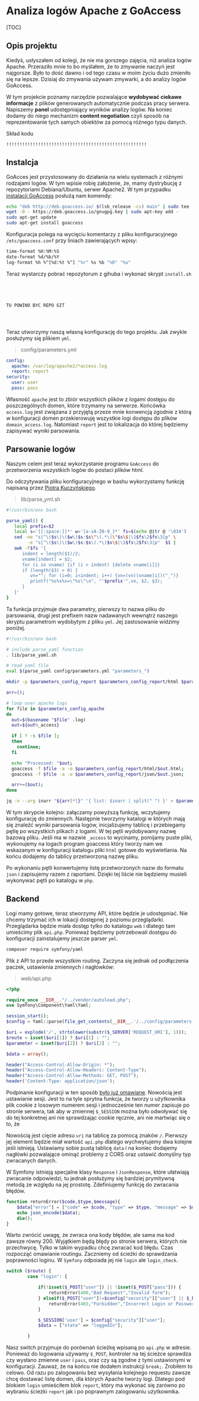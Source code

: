 # Analiza logów Apache z GoAccess

[TOC]

## Opis projektu

Kiedyś, usłyszałem od kolegi, że nie ma gorszego zajęcia, niż analiza logów Apache. Przeraziło mnie to bo myślałem, że to zmywanie naczyń jest najgorsze. Było to dość dawno i od tego czasu w moim życiu dużo zmieniło się na lepsze. Dzisiaj do zmywania używam zmywarki, a do analizy logów GoAccess.

W tym projekcie poznamy narzędzie pozwalające **wydobywać ciekawe informacje** z plików generowanych automatycznie podczas pracy serwera. Napiszemy **panel** udostępniający wyników analizy logów. Na koniec dodamy do niego mechanizm **content negotiation** czyli sposób na reprezentowanie tych samych obiektów za pomocą różnego typu danych.

Skład kodu

    !!!!!!!!!!!!!!!!!!!!!!!!!!!!!!!!!!!!!!!!!!!!!!!!!!!!!

## Instalcja

GoAcces jest przystosowany do działania na wielu systemach z różnymi rodzajami logów. W tym wpisie robię założenie, że, mamy dystrybucję z repozytoriami Debiana/Ubuntu, serwer Apache2. W tym przypadku [instalacji GoAccess](https://goaccess.io/download) posłużą nam komendy:

```bash
echo "deb http://deb.goaccess.io/ $(lsb_release -cs) main" | sudo tee -a /etc/apt/sources.list.d/goaccess.list
wget -O - https://deb.goaccess.io/gnugpg.key | sudo apt-key add -
sudo apt-get update
sudo apt-get install goaccess
```

Konfiguracja polega na wycięciu komentarzy z pliku konfiguracyjnego `/etc/goaccess.conf` przy liniach zawierających wpisy:

```bash
time-format %H:%M:%S
date-format %d/%b/%Y
log-format %h %^[%d:%t %^] "%r" %s %b "%R" "%u"
```

Teraz wystarczy pobrać repozytorum z gihuba i wykonać skrypt `install.sh`

```




TU POWINO BYC REPO GIT




```

Teraz utworzymy naszą własną konfigurację do tego projektu. Jak zwykle posłużymy się plikiem `yml`.

> config/parameters.yml

```yml
config:
  apache: /var/log/apache2/*access.log
  report: report
security:
  user: user
  pass: pass
```

Własność `apache` jest to zbiór wszystkich plików z logami dostępu do poszczególnych domen, które trzymamy na serwerze. Końcówka `access.log` jest związana z przyjętą przeze mnie konwencją zgodnie z którą w konfiguracji domen przekierowuję wszystkie logi dostępu do plików `domain_access.log`. Natomiast `report` jest to lokalizacja do której będziemy zapisywać wyniki parsowania.

## Parsowanie logów

Naszym celem jest teraz wykorzystanie programu `GoAccess` do przetworzenia wszystkich logów do postaci plików html.

Do odczytywania pliku konfiguracyjnego w bashu wykorzystamy funkcję napisaną przez [Piotra Kuczyńskiego](https://gist.github.com/pkuczynski/8665367). 

> lib/parse_yml.sh

```bash
#!/usr/bin/env bash

parse_yaml() {
   local prefix=$2
   local s='[[:space:]]*' w='[a-zA-Z0-9_]*' fs=$(echo @|tr @ '\034')
   sed -ne "s|^\($s\)\($w\)$s:$s\"\(.*\)\"$s\$|\1$fs\2$fs\3|p" \
        -e "s|^\($s\)\($w\)$s:$s\(.*\)$s\$|\1$fs\2$fs\3|p"  $1 |
   awk -F$fs '{
      indent = length($1)/2;
      vname[indent] = $2;
      for (i in vname) {if (i > indent) {delete vname[i]}}
      if (length($3) > 0) {
         vn=""; for (i=0; i<indent; i++) {vn=(vn)(vname[i])("_")}
         printf("%s%s%s=\"%s\"\n", "'$prefix'",vn, $2, $3);
      }
   }'
}
```

Ta funkcja przyjmuje dwa parametry, pierwszy to nazwa pliku do parsowania, drugi jest prefixem nazw nadawanych wewnątrz naszego skryptu parametrom wydobytym z pliku `yml`. Jej zastosowanie widzimy poniżej.

```bash
#!/usr/bin/env bash

# include parse_yaml function
. lib/parse_yaml.sh

# read yaml file
eval $(parse_yaml config/parameters.yml "parameters_")

mkdir -p $parameters_config_report $parameters_config_report/html $parameters_config_report/json

arr=();

# loop over apache logs
for file in $parameters_config_apache
do
  out=$(basename "$file" .log)
  out=${out%_access}

  if [ ! -s $file ];
  then
    continue;
  fi

  echo "Processed: "$out;
  goaccess -f $file -a -o $parameters_config_report/html/$out.html;
  goaccess -f $file -a -o $parameters_config_report/json/$out.json;

  arr+=($out);
done

jq -n --arg inarr "${arr[*]}" '{ list: $inarr | split(" ") }' > $parameters_config_report/list.json
```

W tym skrypcie kolejno: załączamy powyższą funkcję, wczytujemy konfigurację do zmiennych. Następnie tworzymy katalogi w których mają się znaleźć wyniki parsowania logów, inicjalizujemy tablicę i przebiegamy pętlę po wszystkich plikach z logami. W tej pętli wydobywamy nazwę bazową pliku. Jeśli ma w nazwie `_access` to wycinamy, pomijamy puste pliki, wykonujemy na logach program goaccess który tworzy nam we wskazanym w konfiguracji katalogu pliki `html` gotowe do wyświetlania. Na końcu dodajemy do tablicy przetworzoną nazwę pliku.

Po wykonaniu pętli konwertujemy listę przetworzonych nazw do formatu `json` i zapisujemy razem z raportami. Dzięki tej liście nie będziemy musieli wykonywać pętli po katalogu w `php`.

## Backend

Logi mamy gotowe, teraz stworzymy API, które będzie je udostępniać. Nie chcemy trzymać ich w lokacji dostępnej z poziomu przeglądarki. Przeglądarka będzie miała dostęp tylko do katalogu `web` i dlatego tam umieścimy plik `api.php`. Ponieważ będziemy potrzebowali dostępu do konfiguracji zainstalujemy jeszcze parser `yml`.

```bash
composer require symfony/yaml
```

Plik z API to przede wszystkim routing. Zaczyna się jednak od podłączenia paczek, ustawienia zmiennych i nagłówków:

> web/api.php

```php
<?php

require_once __DIR__."/../vendor/autoload.php";
use Symfony\Component\Yaml\Yaml;

session_start();
$config = Yaml::parse(file_get_contents(__DIR__.'/../config/parameters.yml'));

$uri = explode('/', strtolower(substr($_SERVER['REQUEST_URI'], 1)));
$route = isset($uri[1]) ? $uri[1] : "";
$parameter = isset($uri[2]) ? $uri[2] : "";

$data = array();

header("Access-Control-Allow-Origin: *");
header("Access-Control-Allow-Headers: Content-Type");
header("Access-Control-Allow-Methods: GET, POST");
header('Content-Type: application/json');
```

Podpinanie konfiguracji w ten sposób [było już omawiane](http://blog.gustawdaniel.pl/2016/12/02/tesseract-ocr-i-testowanie-selekt%C3%B3w.html#kontekst). Nowością jest ustawianie sesji. Jest to na tyle sprytna funkcja, że tworzy u użytkownika plik cookie z losowym numerem sesji i jednocześnie ten numer zapisuje po stronie serwera, tak aby w zmiennej `$_SESSION` można było odwoływać się do tej konkretnej ani nie sprawdzając cookie ręcznie, ani nie martwiąc się o to, że 

Nowością jest cięcie adresu `uri` na tablicę za pomocą znaków `/`. Pierwszy jej element będzie miał wartość `api.php` dlatego wychwytujemy dwa kolejne jeśli istnieją. Ustawiamy sobie pustą tablicę `data` i na koniec dodajemy nagłówki pozwalające ominąć problemy z CORS oraz ustawić domyślny typ zwracanych danych.

W Symfony istnieją specjalne klasy `Response` i `JsonResponse`, które ułatwiają zwracanie odpowiedzi, tu jednak posłużymy się bardziej prymitywną metodą ze względu na jej prostotę. Zdefiniujemy funkcję do zwracania błędów.

```php
function returnError($code,$type,$message){
    $data["error"] = ["code" => $code, "type" => $type, "message" => $message];
    echo json_encode($data);
    die();
}
```

Warto zwrócić uwagę, że zwraca ona kody błędów, ale sama ma kod zawsze równy 200. Wyjątkiem będą błędy po stronie serwera, których nie przechwycę. Tylko w takim wypadku chcę zwracać kod błędu. Czas rozpocząć omawianie routingu. Zaczniemy od ścieżki do sprawdzania poprawności loginu. W `Symfony` odpoiada jej nie `login` ale `login_check`.

```php
switch ($route) {
        case "login": {

            if(!isset($_POST["user"]) || !isset($_POST["pass"])) {
                returnError(400,"Bad Request","Invalid form");
            } elseif($_POST["user"]!=$config["security"]["user"] || $_POST["pass"]!=$config["security"]["pass"]) {
                returnError(403,"Forbidden","Incorrect Login or Password");
            }

            $_SESSION['user'] = $config["security"]["user"];
            $data = ["state" => "loggedIn"];

        }
```

Nasz switch przyjmuje do porównań ścieżkę wpisaną po `api.php` w adresie. Ponieważ do logowania używamy `$_POST`, kontroler na tej ścieżce sprawdza czy wysłano zmienne `user` i `pass`, oraz czy są zgodne z tymi ustawionymi w konfiguracji. Zauważ, że na końcu nie dodałem instrukcji `break;`. Zrobiłem to celowo. Od razu po zalogowaniu bez wysyłania kolejnego requestu zawsze chcę dostawać listę domen, dla których Apache tworzy logi. Dlatego pod blokiem `login` umieściłem blok `report`, który ma wykonać się zarówno po wybraniu ścieżki `report` jak i po poprawnym zalogowaniu użytkownika. 
